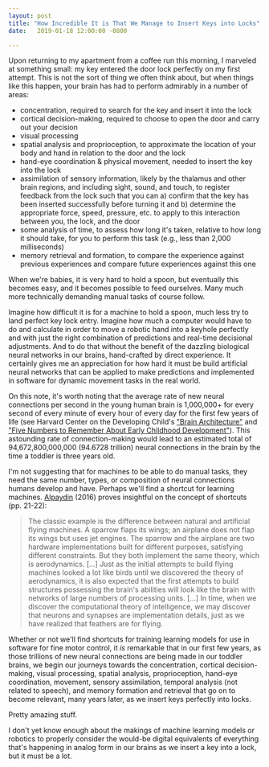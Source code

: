 ```yaml
---
layout: post
title: "How Incredible It is That We Manage to Insert Keys into Locks"
date:   2019-01-18 12:00:00 -0800

---
```

Upon returning to my apartment from a coffee run this morning, I marveled at something small: my key entered the door lock perfectly on my first attempt. This is not the sort of thing we often think about, but when things like this happen, your brain has had to perform admirably in a number of areas:

* concentration, required to search for the key and insert it into the lock
* cortical decision-making, required to choose to open the door and carry out your decision
* visual processing
* spatial analysis and proprioception, to approximate the location of your body and hand in relation to the door and the lock
* hand-eye coordination & physical movement, needed to insert the key into the lock
* assimilation of sensory information, likely by the thalamus and other brain regions, and including sight, sound, and touch, to register feedback from the lock such that you can a) confirm that the key has been inserted successfully before turning it and b) determine the appropriate force, speed, pressure, etc. to apply to this interaction between you, the lock, and the door
* some analysis of time, to assess how long it's taken, relative to how long it should take, for you to perform this task (e.g., less than 2,000 milliseconds)
* memory retrieval and formation, to compare the experience against previous experiences and compare future experiences against this one

When we're babies, it is very hard to hold a spoon, but eventually this becomes easy, and it becomes possible to feed ourselves. Many much more technically demanding manual tasks of course follow.

Imagine how difficult it is for a machine to hold a spoon, much less try to land perfect key lock entry. Imagine how much a computer would have to do and calculate in order to move a robotic hand into a keyhole perfectly and with just the right combination of predictions and real-time decisional adjustments. And to do that without the benefit of the dazzling biological neural networks in our brains, hand-crafted by direct experience. It certainly gives me an appreciation for how hard it must be build artificial neural networks that can be applied to make predictions and implemented in software for dynamic movement tasks in the real world.

On this note, it's worth noting that the average rate of new neural connections per second in the young human brain is 1,000,000+ for every second of every minute of every hour of every day for the first few years of life (see Harvard Center on the Developing Child's ["Brain Architecture"](https://developingchild.harvard.edu/science/key-concepts/brain-architecture/) and ["Five Numbers to Remember About Early Childhood Development"](https://developingchild.harvard.edu/resources/five-numbers-to-remember-about-early-childhood-development/)). This astounding rate of connection-making would lead to an estimated total of 94,672,800,000,000 (94.6728 trillion) neural connections in the brain by the time a toddler is three years old.

I'm not suggesting that for machines to be able to do manual tasks, they need the same number, types, or composition of neural connections humans develop and have. Perhaps we'll find a shortcut for learning machines. [Alpaydin](https://mitpress.mit.edu/contributors/ethem-alpaydin) (2016) proves insightful on the concept of shortcuts (pp. 21-22):

> The classic example is the difference between natural and artificial flying machines. A sparrow flaps its wings; an airplane does not flap its wings but uses jet engines. The sparrow and the airplane are two hardware implementations built for different purposes, satisfying different constraints. But they both implement the same theory, which is aerodynamics. [...] Just as the initial attempts to build flying machines looked a lot like birds until we discovered the theory of aerodynamics, it is also expected that the first attempts to build structures possessing the brain's abilities will look like the brain with networks of large numbers of processing units. [...] In time, when we discover the computational theory of intelligence, we may discover that neurons and synapses are implementation details, just as we have realized that feathers are for flying.

Whether or not we'll find shortcuts for training learning models for use in software for fine motor control, it *is* remarkable that in our first few years, as those trillions of new neural connections are being made in our toddler brains, we begin our journeys towards the concentration, cortical decision-making, visual processing, spatial analysis, proprioception, hand-eye coordination, movement, sensory assimilation, temporal analysis (not related to speech), and memory formation and retrieval that go on to become relevant, many years later, as we insert keys perfectly into locks.

Pretty amazing stuff.

I don't yet know enough about the makings of machine learning models or robotics to properly consider the would-be digital equivalents of everything that's happening in analog form in our brains as we insert a key into a lock, but it must be a lot.

